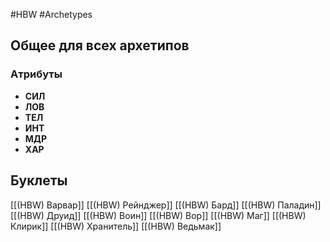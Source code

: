 #HBW #Archetypes

## Общее для всех архетипов 

### Aтрибуты
- **СИЛ**
- **ЛОВ**
- **ТЕЛ**
- **ИНТ**
- **МДР**
- **ХАР**

## Буклеты
[[(HBW) Варвар]]
[[(HBW) Рейнджер]]
[[(HBW) Бард]]
[[(HBW) Паладин]]
[[(HBW) Друид]]
[[(HBW) Воин]]
[[(HBW) Вор]]
[[(HBW) Маг]]
[[(HBW) Клирик]]
[[(HBW) Хранитель]]
[[(HBW) Ведьмак]]